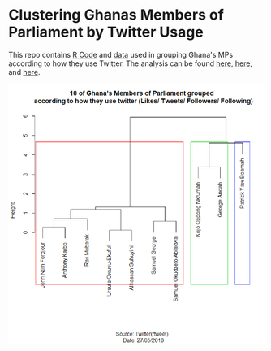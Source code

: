 # Clustering Ghanas Members of Parliament by Twitter Usage

This repo contains [R Code](https://github.com/DavidQuartey/clustering_ghanas_mps_by_twitter_usage/blob/master/member_of_parliament_groups.R) and [data](https://github.com/DavidQuartey/clustering_ghanas_mps_by_twitter_usage/blob/master/mps_twitter_profile.txt) used in grouping Ghana's MPs according to how they use Twitter. The analysis can be found [here](https://medium.com/@DaveQuartey/ghanas-members-of-parliament-and-how-they-use-twitter-b5154d49d7c2), [here](https://technovagh.com/2018/08/06/guest-post-ghanas-members-of-parliament-and-how-they-use-twitter/), and [here](http://odekro.org/blog/32/ghanas-members-of-parliament-and-how-they-use-twitter).

![alt text](https://github.com/DavidQuartey/clustering_ghanas_mps_by_twitter_usage/blob/master/members_of_parliament_groups.png)
